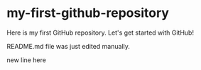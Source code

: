 # my-first-github-repository
Here is my first GitHub repository.  Let's get started with GitHub!

README.md file was just edited manually.

new line here
